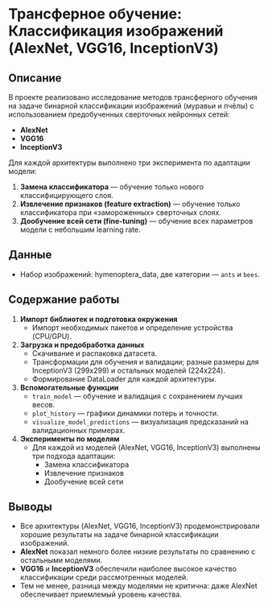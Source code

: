 # Трансферное обучение: Классификация изображений (AlexNet, VGG16, InceptionV3)

## Описание

В проекте реализовано исследование методов трансферного обучения на задаче бинарной классификации изображений (муравьи и пчёлы) с использованием предобученных сверточных нейронных сетей:

- **AlexNet**
- **VGG16**
- **InceptionV3**

Для каждой архитектуры выполнено три эксперимента по адаптации модели:

1. **Замена классификатора** — обучение только нового классифицирующего слоя.
2. **Извлечение признаков (feature extraction)** — обучение только классификатора при «замороженных» сверточных слоях.
3. **Дообучение всей сети (fine-tuning)** — обучение всех параметров модели с небольшим learning rate.


## Данные

- Набор изображений: hymenoptera_data, две категории — `ants` и `bees`.

## Содержание работы

1. **Импорт библиотек и подготовка окружения**
   - Импорт необходимых пакетов и определение устройства (CPU/GPU).
2. **Загрузка и предобработка данных**
   - Скачивание и распаковка датасета.
   - Трансформации для обучения и валидации; разные размеры для InceptionV3 (299x299) и остальных моделей (224x224).
   - Формирование DataLoader для каждой архитектуры.
3. **Вспомогательные функции**
   - `train_model` — обучение и валидация с сохранением лучших весов.
   - `plot_history` — графики динамики потерь и точности.
   - `visualize_model_predictions` — визуализация предсказаний на валидационных примерах.
4. **Эксперименты по моделям**
   - Для каждой из моделей (AlexNet, VGG16, InceptionV3) выполнены три подхода адаптации:
     - Замена классификатора
     - Извлечение признаков
     - Дообучение всей сети

## Выводы

- Все архитектуры (AlexNet, VGG16, InceptionV3) продемонстрировали хорошие результаты на задаче бинарной классификации изображений.
- **AlexNet** показал немного более низкие результаты по сравнению с остальными моделями.
- **VGG16** и **InceptionV3** обеспечили наиболее высокое качество классификации среди рассмотренных моделей.
- Тем не менее, разница между моделями не критична: даже AlexNet обеспечивает приемлемый уровень качества.

